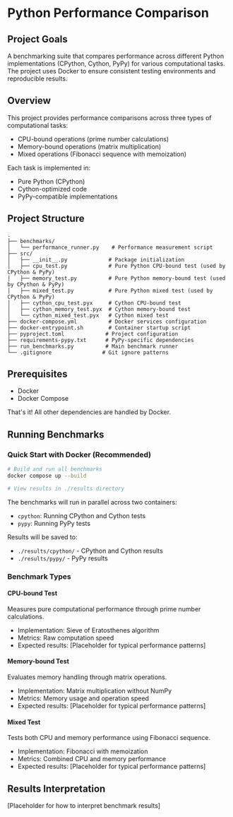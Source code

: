 # Python Performance Comparison

## Project Goals
A benchmarking suite that compares performance across different Python implementations (CPython, Cython, PyPy) for various computational tasks. The project uses Docker to ensure consistent testing environments and reproducible results.

## Overview
This project provides performance comparisons across three types of computational tasks:
- CPU-bound operations (prime number calculations)
- Memory-bound operations (matrix multiplication)
- Mixed operations (Fibonacci sequence with memoization)

Each task is implemented in:
- Pure Python (CPython)
- Cython-optimized code
- PyPy-compatible implementations

## Project Structure
```
.
├── benchmarks/
│   └── performance_runner.py    # Performance measurement script
├── src/
│   ├── __init__.py             # Package initialization
│   ├── cpu_test.py             # Pure Python CPU-bound test (used by CPython & PyPy)
│   ├── memory_test.py          # Pure Python memory-bound test (used by CPython & PyPy)
│   ├── mixed_test.py           # Pure Python mixed test (used by CPython & PyPy)
│   ├── cython_cpu_test.pyx     # Cython CPU-bound test
│   ├── cython_memory_test.pyx  # Cython memory-bound test
│   └── cython_mixed_test.pyx   # Cython mixed test
├── docker-compose.yml          # Docker services configuration
├── docker-entrypoint.sh        # Container startup script
├── pyproject.toml             # Project configuration
├── requirements-pypy.txt      # PyPy-specific dependencies
├── run_benchmarks.py          # Main benchmark runner
└── .gitignore                # Git ignore patterns
```

## Prerequisites
- Docker
- Docker Compose

That's it! All other dependencies are handled by Docker.

## Running Benchmarks

### Quick Start with Docker (Recommended)
```bash
# Build and run all benchmarks
docker compose up --build

# View results in ./results directory
```

The benchmarks will run in parallel across two containers:
- `cpython`: Running CPython and Cython tests
- `pypy`: Running PyPy tests

Results will be saved to:
- `./results/cpython/` - CPython and Cython results
- `./results/pypy/` - PyPy results

### Benchmark Types

#### CPU-bound Test
Measures pure computational performance through prime number calculations.
- Implementation: Sieve of Eratosthenes algorithm
- Metrics: Raw computation speed
- Expected results: [Placeholder for typical performance patterns]

#### Memory-bound Test
Evaluates memory handling through matrix operations.
- Implementation: Matrix multiplication without NumPy
- Metrics: Memory usage and operation speed
- Expected results: [Placeholder for typical performance patterns]

#### Mixed Test
Tests both CPU and memory performance using Fibonacci sequence.
- Implementation: Fibonacci with memoization
- Metrics: Combined CPU and memory performance
- Expected results: [Placeholder for typical performance patterns]

## Results Interpretation
[Placeholder for how to interpret benchmark results]
